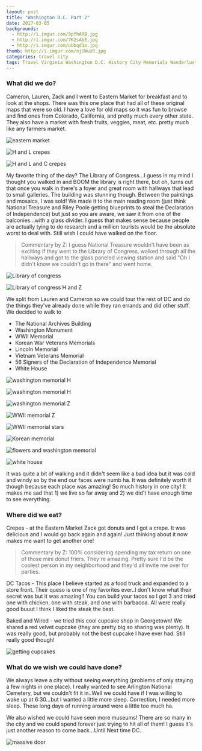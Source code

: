 ```yaml
---
layout: post
title: "Washington D.C. Part 2"
date: 2017-03-05
backgrounds:
  - http://i.imgur.com/9pYhARB.jpg
  - http://i.imgur.com/7K2sAbE.jpg
  - http://i.imgur.com/uUbqd1o.jpg
thumb: http://i.imgur.com/njUWuzR.jpg
categories: travel city
tags: Travel Virginia Washington D.C. History City Memorials Wanderlust City
---
```


### What did we do?
Cameron, Lauren, Zack and I went to Eastern Market for breakfast and to look at the shops. There was this one place that had all of these original maps that were so old. I have a love for old maps so it was fun to browse and find ones from Colorado, California, and pretty much every other state. They also have a market with fresh fruits, veggies, meat, etc. pretty much like any farmers market.

![eastern market](http://i.imgur.com/k8jC2Xuh.jpg)

![H and L crepes](http://i.imgur.com/YHYqVMyh.jpg)

![H and L and C crepes](http://i.imgur.com/5fzVteph.jpg)

My favorite thing of the day? The Library of Congress...I guess in my mind I thought you walked in and BOOM the library is right there, but oh, turns out that once you walk in there's a foyer and great room with hallways that lead to small galleries. The building was stunning though. Between the paintings and mosaics, I was sold! We made it to the main reading room (just think National Treasure and Riley Poole getting blueprints to steal the Declaration of Independence) but just so you are aware, we saw it from one of the balconies...with a glass divider. I guess that makes sense because people are actually tying to do research and a million tourists would be the absolute worst to deal with. Still wish I could have walked on the floor.

> Commentary by Z: I guess National Treasure wouldn't have been as exciting if they went to the Library of Congress, walked through all the hallways and got to the glass paneled viewing station and said "Oh I didn't know we couldn't go in there" and went home.

![Library of congress](http://i.imgur.com/e7Wpkjyh.jpg)

![Library of congress H and Z](http://i.imgur.com/8BjLS4wh.jpg)

We split from Lauren and Cameron so we could tour the rest of DC and do the things they've already done while they ran errands and did other stuff. We decided to walk to
- The National Archives Building
- Washington Monument
- WWII Memorial
- Korean War Veterans Memorials
- Lincoln Memorial
- Vietnam Veterans Memorial
- 56 Signers of the Declaration of Independence Memorial
- White House

![washington memorial H](http://i.imgur.com/hUuzZ2yh.jpg)

![washington memorial H](http://i.imgur.com/7mvmTZfh.jpg)

![washington memorial Z](http://i.imgur.com/72ribWhh.jpg)

![WWII memorial Z](http://i.imgur.com/mUCosqLh.jpg)

![WWII memorial stars](http://i.imgur.com/9pYhARBh.jpg)

![Korean memorial](http://i.imgur.com/di19xtjh.jpg)

![flowers and washington memorial](http://i.imgur.com/7K2sAbEh.jpg)

![white house](http://i.imgur.com/njUWuzRh.jpg)

It was quite a bit of walking and it didn't seem like a bad idea but it was cold and windy so by the end our faces were numb ha. It was definitely worth it though because each place was amazing! So much history in one city! It makes me sad that 1) we live so far away and 2) we did't have enough time to see everything.

### Where did we eat?
Crepes - at the Eastern Market Zack got donuts and I got a crepe. It was delicious and I would go back again and again! Just thinking about it now makes me want to get another one!

> Commentary by Z: 100% considering spending my tax return on one of those mini donut friers. They're amazing. Pretty sure I'd be the coolest person in my neighborhood and they'd all invite me over for parties.

DC Tacos - This place I believe started as a food truck and expanded to a store front. Their queso is one of my favorites ever..I don't know what their secret was but it was amazing!! You can build your tacos so I got 3 and tried one with chicken, one with steak, and one with barbacoa. All were really good buuut I think I liked the steak the best.

Baked and Wired - we tried this cool cupcake shop in Georgetown! We shared a red velvet cupcake (they are pretty big so sharing was plenty). It was really good, but probably not the best cupcake I have ever had. Still really good though!

![getting cupcakes](http://i.imgur.com/wCu8XBWh.jpg)

### What do we wish we could have done?
We always leave a city without seeing everything (problems of only staying a few nights in one place). I really wanted to see Arlington National Cemetery, but we couldn't fit it in..Well we could have if I was willing to wake up at 6:30...but I wanted a little more sleep. Correction, I needed more sleep. These long days of running around were a little too much ha.

We also wished we could have seen more museums! There are so many in the city and we could spend forever just trying to hit all of them! I guess it's just another reason to come back...Until Next time DC.

![massive door](http://i.imgur.com/BQipzmGh.jpg)
